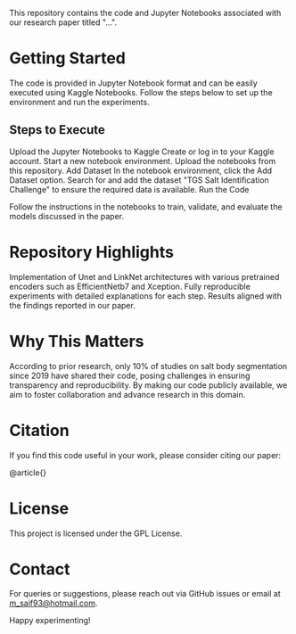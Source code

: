 This repository contains the code and Jupyter Notebooks associated with our research paper titled "...". 

# Getting Started
The code is provided in Jupyter Notebook format and can be easily executed using Kaggle Notebooks. Follow the steps below to set up the environment and run the experiments.

## Steps to Execute
Upload the Jupyter Notebooks to Kaggle
Create or log in to your Kaggle account.
Start a new notebook environment.
Upload the notebooks from this repository.
Add Dataset
In the notebook environment, click the Add Dataset option.
Search for and add the dataset "TGS Salt Identification Challenge" to ensure the required data is available.
Run the Code

Follow the instructions in the notebooks to train, validate, and evaluate the models discussed in the paper.

# Repository Highlights
Implementation of Unet and LinkNet architectures with various pretrained encoders such as EfficientNetb7 and Xception.
Fully reproducible experiments with detailed explanations for each step.
Results aligned with the findings reported in our paper.

# Why This Matters
According to prior research, only 10% of studies on salt body segmentation since 2019 have shared their code, posing challenges in ensuring transparency and reproducibility. By making our code publicly available, we aim to foster collaboration and advance research in this domain.

# Citation
If you find this code useful in your work, please consider citing our paper:


@article{}

# License
This project is licensed under the GPL License.

# Contact
For queries or suggestions, please reach out via GitHub issues or email at m_saif93@hotmail.com.

Happy experimenting!
